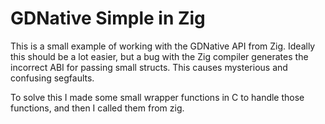 # GDNative Simple in Zig

This is a small example of working with the GDNative API from Zig. Ideally this should be a lot easier, but a bug with the Zig compiler generates the incorrect ABI for passing small structs. This causes mysterious and confusing segfaults.

To solve this I made some small wrapper functions in C to handle those functions, and then I called them from zig.
